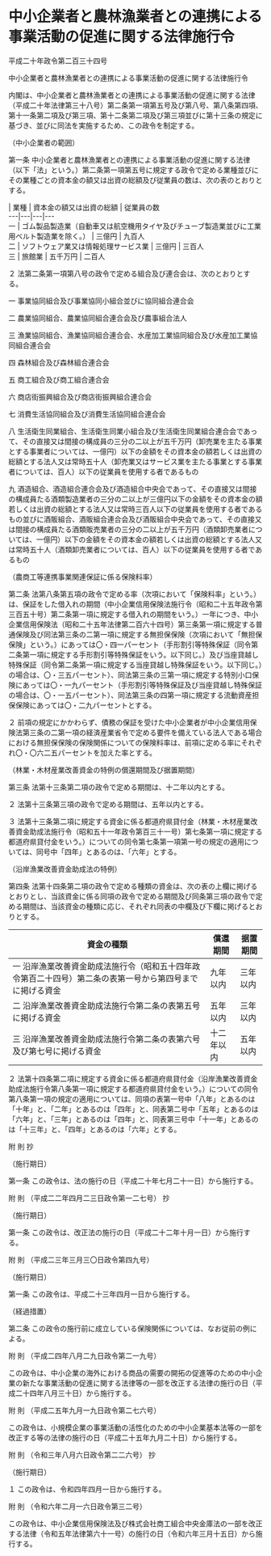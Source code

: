 # 中小企業者と農林漁業者との連携による事業活動の促進に関する法律施行令

平成二十年政令第二百三十四号

中小企業者と農林漁業者との連携による事業活動の促進に関する法律施行令

内閣は、中小企業者と農林漁業者との連携による事業活動の促進に関する法律（平成二十年法律第三十八号）第二条第一項第五号及び第八号、第八条第四項、第十一条第二項及び第三項、第十二条第二項及び第三項並びに第十三条の規定に基づき、並びに同法を実施するため、この政令を制定する。

（中小企業者の範囲）

第一条 中小企業者と農林漁業者との連携による事業活動の促進に関する法律（以下「法」という。）第二条第一項第五号に規定する政令で定める業種並びにその業種ごとの資本金の額又は出資の総額及び従業員の数は、次の表のとおりとする。

| 業種 | 資本金の額又は出資の総額 | 従業員の数  
---|---|---|---  
一 | ゴム製品製造業（自動車又は航空機用タイヤ及びチューブ製造業並びに工業用ベルト製造業を除く。） | 三億円 | 九百人  
二 | ソフトウェア業又は情報処理サービス業 | 三億円 | 三百人  
三 | 旅館業 | 五千万円 | 二百人  
  
２ 法第二条第一項第八号の政令で定める組合及び連合会は、次のとおりとする。

一 事業協同組合及び事業協同小組合並びに協同組合連合会

二 農業協同組合、農業協同組合連合会及び農事組合法人

三 漁業協同組合、漁業協同組合連合会、水産加工業協同組合及び水産加工業協同組合連合会

四 森林組合及び森林組合連合会

五 商工組合及び商工組合連合会

六 商店街振興組合及び商店街振興組合連合会

七 消費生活協同組合及び消費生活協同組合連合会

八 生活衛生同業組合、生活衛生同業小組合及び生活衛生同業組合連合会であって、その直接又は間接の構成員の三分の二以上が五千万円（卸売業を主たる事業とする事業者については、一億円）以下の金額をその資本金の額若しくは出資の総額とする法人又は常時五十人（卸売業又はサービス業を主たる事業とする事業者については、百人）以下の従業員を使用する者であるもの

九 酒造組合、酒造組合連合会及び酒造組合中央会であって、その直接又は間接の構成員たる酒類製造業者の三分の二以上が三億円以下の金額をその資本金の額若しくは出資の総額とする法人又は常時三百人以下の従業員を使用する者であるもの並びに酒販組合、酒販組合連合会及び酒販組合中央会であって、その直接又は間接の構成員たる酒類販売業者の三分の二以上が五千万円（酒類卸売業者については、一億円）以下の金額をその資本金の額若しくは出資の総額とする法人又は常時五十人（酒類卸売業者については、百人）以下の従業員を使用する者であるもの

（農商工等連携事業関連保証に係る保険料率）

第二条 法第八条第五項の政令で定める率（次項において「保険料率」という。）は、保証をした借入れの期間（中小企業信用保険法施行令（昭和二十五年政令第三百五十号）第二条第一項に規定する借入れの期間をいう。）一年につき、中小企業信用保険法（昭和二十五年法律第二百六十四号）第三条第一項に規定する普通保険及び同法第三条の二第一項に規定する無担保保険（次項において「無担保保険」という。）にあっては〇・四一パーセント（手形割引等特殊保証（同令第二条第一項に規定する手形割引等特殊保証をいう。以下同じ。）及び当座貸越し特殊保証（同令第二条第一項に規定する当座貸越し特殊保証をいう。以下同じ。）の場合は、〇・三五パーセント）、同法第三条の三第一項に規定する特別小口保険にあっては〇・一九パーセント（手形割引等特殊保証及び当座貸越し特殊保証の場合は、〇・一五パーセント）、同法第三条の四第一項に規定する流動資産担保保険にあっては〇・二九パーセントとする。

２ 前項の規定にかかわらず、債務の保証を受けた中小企業者が中小企業信用保険法第三条の二第一項の経済産業省令で定める要件を備えている法人である場合における無担保保険の保険関係についての保険料率は、前項に定める率にそれぞれ〇・〇六二五パーセントを加えた率とする。

（林業・木材産業改善資金の特例の償還期間及び据置期間）

第三条 法第十三条第二項の政令で定める期間は、十二年以内とする。

２ 法第十三条第三項の政令で定める期間は、五年以内とする。

３ 法第十三条第二項に規定する資金に係る都道府県貸付金（林業・木材産業改善資金助成法施行令（昭和五十一年政令第百三十一号）第七条第一項に規定する都道府県貸付金をいう。）についての同令第七条第一項第一号の規定の適用については、同号中「四年」とあるのは、「六年」とする。

（沿岸漁業改善資金助成法の特例）

第四条 法第十四条第二項の政令で定める種類の資金は、次の表の上欄に掲げるとおりとし、当該資金に係る同項の政令で定める期間及び同条第三項の政令で定める期間は、当該資金の種類に応じ、それぞれ同表の中欄及び下欄に掲げるとおりとする。

資金の種類 | 償還期間 | 据置期間  
---|---|---  
一 沿岸漁業改善資金助成法施行令（昭和五十四年政令第百二十四号）第二条の表第一号から第四号までに掲げる資金 | 九年以内 | 三年以内  
二 沿岸漁業改善資金助成法施行令第二条の表第五号に掲げる資金 | 五年以内 | 三年以内  
三 沿岸漁業改善資金助成法施行令第二条の表第六号及び第七号に掲げる資金 | 十二年以内 | 五年以内  
  
２ 法第十四条第二項に規定する資金に係る都道府県貸付金（沿岸漁業改善資金助成法施行令第八条第一項に規定する都道府県貸付金をいう。）についての同令第八条第一項の規定の適用については、同項の表第一号中「八年」とあるのは「十年」と、「二年」とあるのは「四年」と、同表第二号中「五年」とあるのは「六年」と、「三年」とあるのは「四年」と、同表第三号中「十一年」とあるのは「十三年」と、「四年」とあるのは「六年」とする。

附 則 抄

（施行期日）

第一条 この政令は、法の施行の日（平成二十年七月二十一日）から施行する。

附 則 （平成二二年四月二三日政令第一二七号） 抄

（施行期日）

第一条 この政令は、改正法の施行の日（平成二十二年十月一日）から施行する。

附 則 （平成二三年三月三〇日政令第四九号）

（施行期日）

第一条 この政令は、平成二十三年四月一日から施行する。

（経過措置）

第二条 この政令の施行前に成立している保険関係については、なお従前の例による。

附 則 （平成二四年八月二九日政令第二一九号）

この政令は、中小企業の海外における商品の需要の開拓の促進等のための中小企業の新たな事業活動の促進に関する法律等の一部を改正する法律の施行の日（平成二十四年八月三十日）から施行する。

附 則 （平成二五年九月一九日政令第二七六号）

この政令は、小規模企業の事業活動の活性化のための中小企業基本法等の一部を改正する等の法律の施行の日（平成二十五年九月二十日）から施行する。

附 則 （令和三年八月六日政令第二二六号） 抄

（施行期日）

１ この政令は、令和四年四月一日から施行する。

附 則 （令和六年二月一六日政令第三二号）

この政令は、中小企業信用保険法及び株式会社商工組合中央金庫法の一部を改正する法律（令和五年法律第六十一号）の施行の日（令和六年三月十五日）から施行する。
